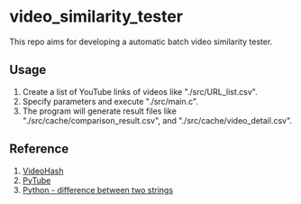 # video_similarity_tester

This repo aims for developing a automatic batch video similarity tester.

## Usage

1. Create a list of YouTube links of videos like "./src/URL_list.csv".
2. Specify parameters and execute "./src/main.c".
3. The program will generate result files like "./src/cache/comparison_result.csv", and "./src/cache/video_detail.csv".

## Reference

1. [VideoHash](https://github.com/akamhy/videohash)
2. [PyTube](https://www.the-analytics.club/download-youtube-videos-in-python/)
3. [Python - difference between two strings](https://stackoverflow.com/questions/17904097/python-difference-between-two-strings)
